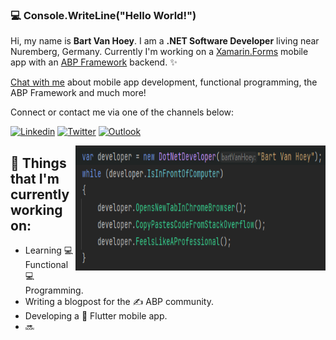### :computer: Console.WriteLine("Hello World!")

Hi, my name is **Bart Van Hoey**. I am a **.NET Software Developer** living near Nuremberg, Germany. Currently I'm working on a [Xamarin.Forms](https://github.com/xamarin/Xamarin.Forms)  mobile app with an [ABP Framework](https://abp.io/) backend. ✨ 

[Chat with me](https://twitter.com/bartvanhoey) about mobile app development, functional programming, the ABP Framework and much more!

Connect or contact me via one of the channels below:

[![Linkedin](https://img.shields.io/badge/-bartvanhoey-blue?style=flat&logo=Linkedin&logoColor=white)](https://www.linkedin.com/in/bartvanhoey)
[![Twitter](https://img.shields.io/badge/-bartvanhoey-blue?style=flat&logo=Twitter&logoColor=white)](https://www.twiter.com/in/bartvanhoey)
[![Outlook](https://img.shields.io/badge/-bartvanhoey-blue?style=flat&logo=microsoft-outlook&logoColor=white)](mailto:bartvanhoey@hotmail.com)


<!-- Working GIF -->
<img src="https://github.com/bartvanhoey/bartvanhoey/blob/gh-pages/Images/dotnetdeveloper.png" alt="dev_object" align="right" width="400" height="200" />

## 💼  Things that I'm currently working on: 
* Learning 💻 Functional:computer: Programming.
* Writing a blogpost for the ✍️ ABP community.
* Developing a :calling: Flutter mobile app.
* 🔜

